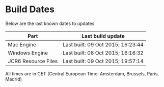 # Build Dates

Below are the last known dates to updates

Part | Last build update
-----|-----
Mac Engine | Last built: 09 Oct 2015; 16:23:44
Windows Engine | Last built: 08 Oct 2015; 16:16:32
JCR6 Resource Files | Last built: 09 Oct 2015; 19:57:14
All times are in CET (Central European Time: Amsterdam, Brussels, Paris, Madrid)



